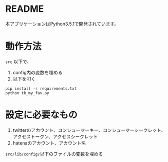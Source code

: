 # README

本アプリケーションはPython3.5.1で開発されています。

# 動作方法

```src``` 以下で、

1. config内の変数を埋める
2. 以下を叩く

```
pip install -r requirements.txt
python tk_my_fav.py
```


# 設定に必要なもの

1. twitterのアカウント、コンシューマーキー、コンシューマーシークレット、アクセストークン、アクセスシークレット
2. hatenaのアカウント、アカウント名

```src/lib/config/```以下のファイルの変数を埋める

